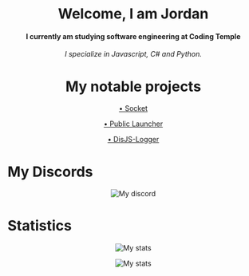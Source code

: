 


<h1 align="center">Welcome, I am Jordan</h1>
<h4 align="center">I currently am studying software engineering at Coding Temple</h4>
<p align="center"><i>I specialize in Javascript, C# and Python.</i></p>



<h1 align="center">My notable projects</h1>
<p align="center"><a href="https://github.com/iceyym8/socket">• Socket</a></p>
<p align="center"><a href="https://github.com/iceyym8/Public-Launcher/">• Public Launcher</a></p>
<p align="center"><a href="https://www.npmjs.com/package/disjs-logger">• DisJS-Logger</a></p>

# My Discords
<p align="center">
  <img src="https://discordapp.com/api/guilds/867806168897945630/widget.png?style=banner4" alt="My discord"/>
</p>


# Statistics 
<p align="center">
  <img src="https://github-readme-stats.vercel.app/api?username=icedoesjs&show_icons=true&theme=transparent" alt="My stats"/>
</p>

<p align="center">
  <img src="https://github-readme-stats.vercel.app/api/top-langs/?username=icedoesjs&layout=compact](https://github-readme-stats.vercel.app/api/top-langs/?username=icedoesjs&layout=compact&theme=transparent" alt="My stats"/>
</p>


